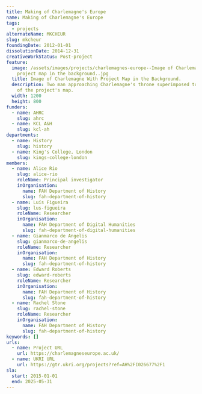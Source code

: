 ```yaml
---
title: Making of Charlemagne's Europe
name: Making of Charlemagne's Europe
tags:
  - projects
alternateName: MKCHEUR
slug: mkcheur
foundingDate: 2012-01-01
dissolutionDate: 2014-12-31
creativeWorkStatus: Post-project
feature:
  image: /assets/images/projects/charlemagnes-europe--Image of Charlemagne with
    project map in the background..jpg
  title: Image of Charlemagne With Project Map in the Background.
  description: Two man approaching Charlemagne's throne superimposed to an image
    of the project's map.
  width: 1200
  height: 800
funders:
  - name: AHRC
    slug: ahrc
  - name: KCL A&H
    slug: kcl-ah
departments:
  - name: History
    slug: history
  - name: King's College, London
    slug: kings-college-london
members:
  - name: Alice Rio
    slug: alice-rio
    roleName: Principal investigator
    inOrganisation:
      name: FAH Department of History
      slug: fah-department-of-history
  - name: Luís Figueira
    slug: lus-figueira
    roleName: Researcher
    inOrganisation:
      name: FAH Department of Digital Humanities
      slug: fah-department-of-digital-humanities
  - name: Gianmarco de Angelis
    slug: gianmarco-de-angelis
    roleName: Researcher
    inOrganisation:
      name: FAH Department of History
      slug: fah-department-of-history
  - name: Edward Roberts
    slug: edward-roberts
    roleName: Researcher
    inOrganisation:
      name: FAH Department of History
      slug: fah-department-of-history
  - name: Rachel Stone
    slug: rachel-stone
    roleName: Researcher
    inOrganisation:
      name: FAH Department of History
      slug: fah-department-of-history
keywords: []
urls:
  - name: Project URL
    url: https://charlemagneseurope.ac.uk/
  - name: UKRI URL
    url: https://gtr.ukri.org/projects?ref=AH%2FI026677%2F1
sla:
  start: 2015-01-01
  end: 2025-05-31
---
```

